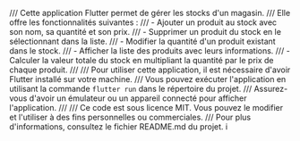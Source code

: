 /// Cette application Flutter permet de gérer les stocks d'un magasin.
/// Elle offre les fonctionnalités suivantes :
/// - Ajouter un produit au stock avec son nom, sa quantité et son prix.
/// - Supprimer un produit du stock en le sélectionnant dans la liste.
/// - Modifier la quantité d'un produit existant dans le stock.
/// - Afficher la liste des produits avec leurs informations.
/// - Calculer la valeur totale du stock en multipliant la quantité par le prix de chaque produit.
/// 
/// Pour utiliser cette application, il est nécessaire d'avoir Flutter installé sur votre machine.
/// Vous pouvez exécuter l'application en utilisant la commande `flutter run` dans le répertoire du projet.
/// Assurez-vous d'avoir un émulateur ou un appareil connecté pour afficher l'application.
/// 
/// Ce code est sous licence MIT. Vous pouvez le modifier et l'utiliser à des fins personnelles ou commerciales.
/// Pour plus d'informations, consultez le fichier README.md du projet.
i